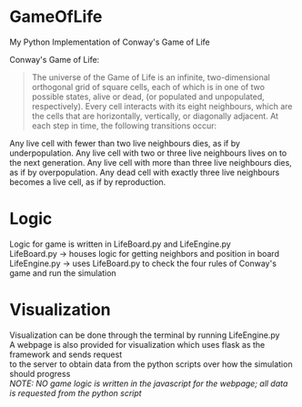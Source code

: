 # GameOfLife
My Python Implementation of Conway's Game of Life

Conway's Game of Life:
> The universe of the Game of Life is an infinite, two-dimensional orthogonal grid of square cells, each of which is in one of two possible states, alive or dead, (or populated and unpopulated, respectively). Every cell interacts with its eight neighbours, which are the cells that are horizontally, vertically, or diagonally adjacent. At each step in time, the following transitions occur:

Any live cell with fewer than two live neighbours dies, as if by underpopulation.
Any live cell with two or three live neighbours lives on to the next generation.
Any live cell with more than three live neighbours dies, as if by overpopulation.
Any dead cell with exactly three live neighbours becomes a live cell, as if by reproduction.

# Logic 
Logic for game is written in LifeBoard.py and LifeEngine.py<br>
LifeBoard.py -> houses logic for getting neighbors and position in board<br>
LifeEngine.py -> uses LifeBoard.py to check the four rules of Conway's game and run the simulation <br>

# Visualization 
Visualization can be done through the terminal by running LifeEngine.py<br>
A webpage is also provided for visualization which uses flask as the framework and sends request<br>
to the server to obtain data from the python scripts over how the simulation should progress<br>
*NOTE: NO game logic is written in the javascript for the webpage; all data is requested from the python script* 


